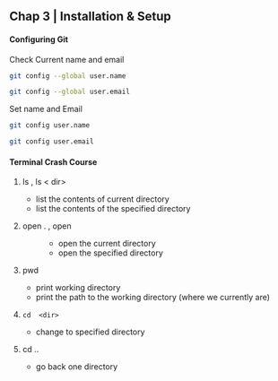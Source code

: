 ## Chap 3 | Installation & Setup 

#### Configuring Git 

Check Current name and  email 

```bash
git config --global user.name

git config --global user.email
```

Set name and Email 

```bash
git config user.name

git config user.email
```

#### Terminal Crash Course

1. ls , ls < dir>
   - list the contents of current directory
   - list the contents of the specified directory 

2. open . , open <dir>
   - open the current directory 
   - open the specified directory 

3. pwd 
   - print working directory 
   - print the path to the working directory (where we currently are)

4. `cd  <dir>`
   - change to specified directory 

5. cd .. 
   - go back one directory 

